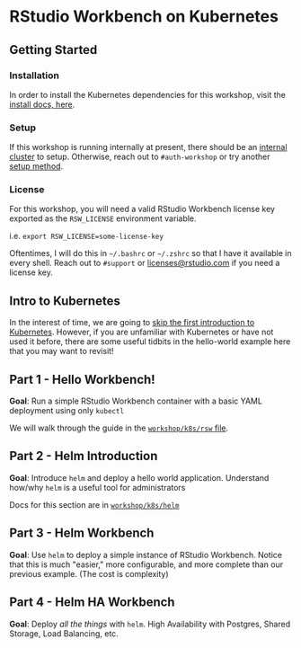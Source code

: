 # RStudio Workbench on Kubernetes

## Getting Started

### Installation

In order to install the Kubernetes dependencies for this workshop, visit the [install docs, here](../k8s/install.md).

### Setup

If this workshop is running internally at present, there should be
an [internal cluster](../k8s/setup.md#remote-setup-workshop) to setup. Otherwise, reach out to `#auth-workshop` or try
another [setup method](../k8s/setup.md).

### License

For this workshop, you will need a valid RStudio Workbench license key exported as the `RSW_LICENSE` environment variable.

i.e. `export RSW_LICENSE=some-license-key`

Oftentimes, I will do this in `~/.bashrc` or `~/.zshrc` so that I have it available in every shell. Reach out
to `#support` or licenses@rstudio.com if you need a license key.

## Intro to Kubernetes

In the interest of time, we are going to [skip the first introduction to Kubernetes](../k8s.md). However, if you are
unfamiliar with Kubernetes or have not used it before, there are some useful tidbits in the hello-world example here
that you may want to revisit!

## Part 1 - Hello Workbench!

**Goal**: Run a simple RStudio Workbench container with a basic YAML deployment using only `kubectl`

We will walk through the guide in the [`workshop/k8s/rsw` file](../k8s/rsw.md).

## Part 2 - Helm Introduction

**Goal**: Introduce `helm` and deploy a hello world application. Understand how/why `helm` is a useful tool for
administrators

Docs for this section are in [`workshop/k8s/helm`](../k8s/helm.md)

## Part 3 - Helm Workbench

**Goal**: Use `helm` to deploy a simple instance of RStudio Workbench. Notice that this is much "easier," more
configurable, and more complete than our previous example. (The cost is complexity)

## Part 4 - Helm HA Workbench

**Goal**: Deploy _all the things_ with `helm`. High Availability with Postgres, Shared Storage, Load Balancing, etc.
